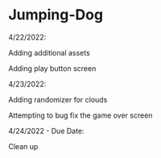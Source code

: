 # Jumping-Dog
4/22/2022:

Adding additional assets

Adding play button screen

4/23/2022:

Adding randomizer for clouds

Attempting to bug fix the game over screen

4/24/2022 - Due Date:

Clean up

